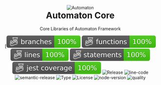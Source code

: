 <p align="center" style="margin-bottom: 0px !important;">
  <img width="200" src="https://github.com/aikosiadotcom/automaton/blob/main/statics/logo.svg?raw=true" alt="Automaton" align="center">
</p>
<h1 align="center" style="margin-top: 0px;">Automaton Core</h1>

<p align="center" >Core Libraries of Automaton Framework</p>

<div align="center">
    
[![Branches](https://raw.githubusercontent.com/aikosiadotcom/automaton-core/main/badges/coverage-branches.svg?raw=true)
![Functions](https://raw.githubusercontent.com/aikosiadotcom/automaton-core/main/badges/coverage-functions.svg?raw=true)
![Lines](https://raw.githubusercontent.com/aikosiadotcom/automaton-core/main/badges/coverage-lines.svg?raw=true)
![Statements](https://raw.githubusercontent.com/aikosiadotcom/automaton-core/main/badges/coverage-statements.svg?raw=true)
![Jest coverage](https://raw.githubusercontent.com/aikosiadotcom/automaton-core/main/badges/coverage-jest%20coverage.svg?raw=true)
![Release](https://github.com/aikosiadotcom/automaton-core/actions/workflows/release.yml/badge.svg)
![line-code](https://img.shields.io/tokei/lines/github/aikosiadotcom/automaton-core?logo=github)
![semantic-release](https://img.shields.io/badge/semantic--release-angular-e10079?logo=semantic-release)
![Type](https://img.shields.io/npm/types/@aikosia/automaton-core?logo=typescript)
![License](https://img.shields.io/github/license/aikosiadotcom/automaton-core?color=brightgreen)
![node-version](https://img.shields.io/node/v/@aikosia/automaton-core?color=brightgreen)
![quality](https://img.shields.io/codefactor/grade/github/aikosiadotcom/automaton-core/main?color=brightgreen)

</div>

